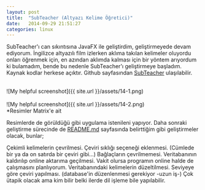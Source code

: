 ```yaml
---
layout: post
title:  "SubTeacher (Altyazı Kelime Öğretici)"
date:   2014-09-29 21:51:27
categories: linux
---
```

SubTeacher'ı can sıkıntısına JavaFX ile geliştirdim, geliştirmeyede devam ediyorum. İngilizce altyazılı film izlerken aklıma takılan kelimeler oluyordu onları öğrenmek için, en azından aklımda kalması için bir yöntem arıyordum ki bulamadım, bende bu nedenle SubTeacher'ı geliştirmeye başladım. Kaynak kodlar herkese açıktır. Github sayfasından [SubTeacher][2] ulaşılabilir.

<br>![My helpful screenshot]({{ site.url }}/assets/14-1.png)<br>
<br>![My helpful screenshot]({{ site.url }}/assets/14-2.png)<br>
*Resimler Matrix'e ait

Resimlerde de görüldüğü gibi uygulama istenileni yapıyor. Daha sonraki geliştirme sürecinde de [README.md][1] sayfasında belirttiğim gibi geliştirmeler olacak, bunlar;

Çekimli kelimelerin çevrilmesi.
Çeviri sıklığı seçeneği eklenmesi. (Cümlede bir ya da on satırda bir çeviri gibi...)
Bağlaçların çevrilmemesi.
Veritabanının kaldırılıp online aktarıma geçilmesi.
Vakit olursa programın online halde de çalışmasını planlıyorum.
Veritabanındaki kelimelerin düzeltilmesi.
Seviyeye göre çeviri yapılması. (database'in düzenlenmesi gerekiyor -uzun iş-)
Çok ütapik olacak ama kim bilir belki ilerde dil işleme bile yapılabilir.


[1]: https://github.com/cemretok/SubTeacher/blob/master/README.md
[2]: https://github.com/cemretok/SubTeacher